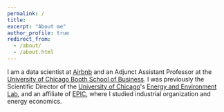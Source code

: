 ```yaml
---
permalink: /
title: 
excerpt: "About me"
author_profile: true
redirect_from: 
  - /about/
  - /about.html
---
```


I am a data scientist at [Airbnb](http://www.airbnb.com) and an Adjunct Assistant Professor at the [University of Chicago Booth School of Business](https://www.chicagobooth.edu/faculty/directory/c/thomas-covert).  I was previously the Scientific Director of the [University of Chicago](http://www.uchicago.edu)'s [Energy and Environment Lab](https://urbanlabs.uchicago.edu/labs/energy-environment), and an affiliate of [EPIC](http://epic.uchicago.edu), where I studied industrial organization and energy economics.
